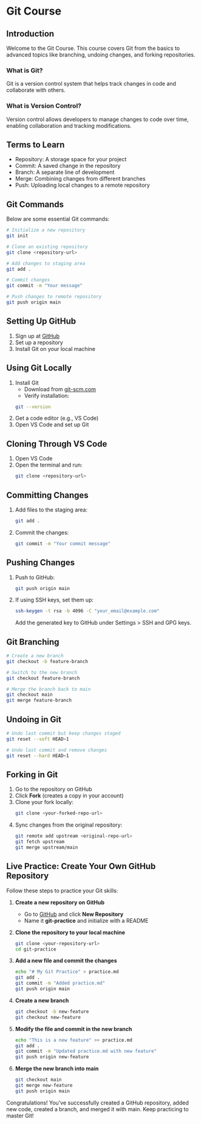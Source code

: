 # Git Course

## Introduction

Welcome to the Git Course. This course covers Git from the basics to advanced topics like branching, undoing changes, and forking repositories.

### What is Git?

Git is a version control system that helps track changes in code and collaborate with others.

### What is Version Control?

Version control allows developers to manage changes to code over time, enabling collaboration and tracking modifications.

## Terms to Learn

- Repository: A storage space for your project
- Commit: A saved change in the repository
- Branch: A separate line of development
- Merge: Combining changes from different branches
- Push: Uploading local changes to a remote repository

## Git Commands

Below are some essential Git commands:

```sh
# Initialize a new repository
git init

# Clone an existing repository
git clone <repository-url>

# Add changes to staging area
git add .

# Commit changes
git commit -m "Your message"

# Push changes to remote repository
git push origin main
```

## Setting Up GitHub

1. Sign up at [GitHub](https://github.com)
2. Set up a repository
3. Install Git on your local machine

## Using Git Locally

1. Install Git
   - Download from [git-scm.com](https://git-scm.com)
   - Verify installation:
   ```sh
   git --version
   ```
2. Get a code editor (e.g., VS Code)
3. Open VS Code and set up Git

## Cloning Through VS Code

1. Open VS Code
2. Open the terminal and run:
   ```sh
   git clone <repository-url>
   ```

## Committing Changes

1. Add files to the staging area:
   ```sh
   git add .
   ```
2. Commit the changes:
   ```sh
   git commit -m "Your commit message"
   ```

## Pushing Changes

1. Push to GitHub:
   ```sh
   git push origin main
   ```
2. If using SSH keys, set them up:
   ```sh
   ssh-keygen -t rsa -b 4096 -C "your_email@example.com"
   ```
   Add the generated key to GitHub under Settings > SSH and GPG keys.

## Git Branching

```sh
# Create a new branch
git checkout -b feature-branch

# Switch to the new branch
git checkout feature-branch

# Merge the branch back to main
git checkout main
git merge feature-branch
```

## Undoing in Git

```sh
# Undo last commit but keep changes staged
git reset --soft HEAD~1

# Undo last commit and remove changes
git reset --hard HEAD~1
```

## Forking in Git

1. Go to the repository on GitHub
2. Click **Fork** (creates a copy in your account)
3. Clone your fork locally:
   ```sh
   git clone <your-forked-repo-url>
   ```
4. Sync changes from the original repository:
   ```sh
   git remote add upstream <original-repo-url>
   git fetch upstream
   git merge upstream/main
   ```

## Live Practice: Create Your Own GitHub Repository

Follow these steps to practice your Git skills:

1. **Create a new repository on GitHub**

   - Go to [GitHub](https://github.com) and click **New Repository**
   - Name it **git-practice** and initialize with a README

2. **Clone the repository to your local machine**

   ```sh
   git clone <your-repository-url>
   cd git-practice
   ```

3. **Add a new file and commit the changes**

   ```sh
   echo "# My Git Practice" > practice.md
   git add .
   git commit -m "Added practice.md"
   git push origin main
   ```

4. **Create a new branch**

   ```sh
   git checkout -b new-feature
   git checkout new-feature
   ```

5. **Modify the file and commit in the new branch**

   ```sh
   echo "This is a new feature" >> practice.md
   git add .
   git commit -m "Updated practice.md with new feature"
   git push origin new-feature
   ```

6. **Merge the new branch into main**
   ```sh
   git checkout main
   git merge new-feature
   git push origin main
   ```

Congratulations! You’ve successfully created a GitHub repository, added new code, created a branch, and merged it with main. Keep practicing to master Git!
